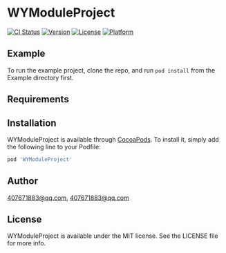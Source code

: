 # WYModuleProject

[![CI Status](https://img.shields.io/travis/407671883@qq.com/WYModuleProject.svg?style=flat)](https://travis-ci.org/407671883@qq.com/WYModuleProject)
[![Version](https://img.shields.io/cocoapods/v/WYModuleProject.svg?style=flat)](https://cocoapods.org/pods/WYModuleProject)
[![License](https://img.shields.io/cocoapods/l/WYModuleProject.svg?style=flat)](https://cocoapods.org/pods/WYModuleProject)
[![Platform](https://img.shields.io/cocoapods/p/WYModuleProject.svg?style=flat)](https://cocoapods.org/pods/WYModuleProject)

## Example

To run the example project, clone the repo, and run `pod install` from the Example directory first.

## Requirements

## Installation

WYModuleProject is available through [CocoaPods](https://cocoapods.org). To install
it, simply add the following line to your Podfile:

```ruby
pod 'WYModuleProject'
```

## Author

407671883@qq.com, 407671883@qq.com

## License

WYModuleProject is available under the MIT license. See the LICENSE file for more info.
